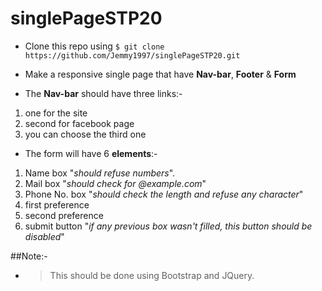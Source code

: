 # singlePageSTP20

* Clone this repo using ```$ git clone https://github.com/Jemmy1997/singlePageSTP20.git```
* Make a responsive single page that have **Nav-bar**, **Footer** & **Form** 

* The **Nav-bar** should have three links:-
1. one for the site 
2. second for facebook page 
3. you can choose the third one 
* The form will have 6 **elements**:-
1. Name box "*should refuse numbers*".
2. Mail box "*should check for @example.com*"
3. Phone No. box "*should check the length and refuse any character*"
4. first preference 
5. second preference 
6. submit button "*if any previous box wasn't filled, this button should be disabled*"

##Note:-
* >This should be done using Bootstrap and JQuery.